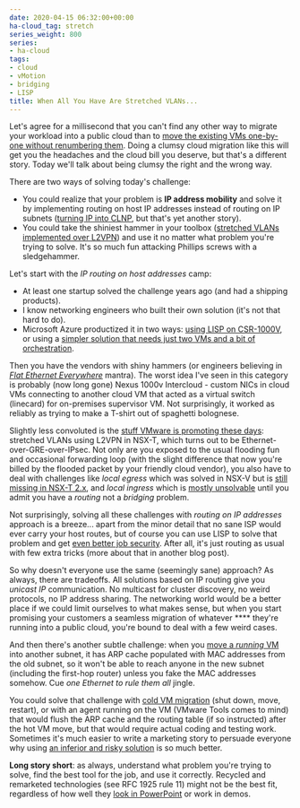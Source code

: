 ```yaml
---
date: 2020-04-15 06:32:00+00:00
ha-cloud_tag: stretch
series_weight: 800
series:
- ha-cloud
tags:
- cloud
- vMotion
- bridging
- LISP
title: When All You Have Are Stretched VLANs...
---
```

Let's agree for a millisecond that you can't find any other way to migrate your workload into a public cloud than to [move the existing VMs one-by-one without renumbering them](/2020/02/the-myth-of-scaling-from-on-premises/). Doing a clumsy cloud migration like this will get you the headaches and the cloud bill you deserve, but that's a different story. Today we'll talk about being clumsy the right and the wrong way.

There are two ways of solving today's challenge:
<!--more-->
* You could realize that your problem is **IP address mobility** and solve it by implementing routing on host IP addresses instead of routing on IP subnets ([turning IP into CLNP](/2015/05/reinventing-clns-with-l3-only-forwarding/), but that's yet another story).
* You could take the shiniest hammer in your toolbox ([stretched VLANs implemented over L2VPN](/2020/02/live-vmotion-into-vmware-on-aws-cloud/)) and use it no matter what problem you're trying to solve. It's so much fun attacking Phillips screws with a sledgehammer.

Let's start with the _IP routing on host addresses_ camp:

* At least one startup solved the challenge years ago (and had a shipping products).
* I know networking engineers who built their own solution (it's not that hard to do).
* Microsoft Azure productized it in two ways: [using LISP on CSR-1000V](https://github.com/microsoft/Azure-LISP), or using a [simpler solution that needs just two VMs and a bit of orchestration](/2019/11/stretched-layer-2-subnets-in-azure/).

Then you have the vendors with shiny hammers (or engineers believing in _[Flat Ethernet Everywhere](/2011/09/large-scale-bridging-nuked-earth/)_ mantra). The worst idea I've seen in this category is probably (now long gone) Nexus 1000v Intercloud - custom NICs in cloud VMs connecting to another cloud VM that acted as a virtual switch (linecard) for on-premises supervisor VM. Not surprisingly, it worked as reliably as trying to make a T-shirt out of spaghetti bolognese.

Slightly less convoluted is the [stuff VMware is promoting these days](/2020/02/live-vmotion-into-vmware-on-aws-cloud/): stretched VLANs using L2VPN in NSX-T, which turns out to be Ethernet-over-GRE-over-IPsec. Not only are you exposed to the usual flooding fun and occasional forwarding loop (with the slight difference that now you're billed by the flooded packet by your friendly cloud vendor), you also have to deal with challenges like _local egress_ which was solved in NSX-V but is [still missing in NSX-T 2.x](/2019/08/brief-history-of-vmware-nsx/), and _local ingress_ which is [mostly unsolvable](/2016/02/vmware-nsx-update-on-software-gone-wild/) until you admit you have a _routing_ not a _bridging_ problem.

Not surprisingly, solving all these challenges with _routing on IP addresses_ approach is a breeze... apart from the minor detail that no sane ISP would ever carry your host routes, but of course you can use LISP to solve that problem and get [even better job security](/2013/09/sooner-or-later-someone-will-pay-for/). After all, it's just routing as usual with few extra tricks (more about that in another blog post).

So why doesn't everyone use the same (seemingly sane) approach? As always, there are tradeoffs. All solutions based on IP routing give you _unicast IP_ communication. No multicast for cluster discovery, no weird protocols, no IP address sharing. The networking world would be a better place if we could limit ourselves to what makes sense, but when you start promising your customers a seamless migration of whatever \*\*\*\* they're running into a public cloud, you're bound to deal with a few weird cases.

And then there's another subtle challenge: when you [move a _running_ VM](/2020/03/the-myth-of-lossless-vmotion/) into another subnet, it has ARP cache populated with MAC addresses from the old subnet, so it won't be able to reach anyone in the new subnet (including the first-hop router) unless you fake the MAC addresses somehow. Cue _one Ethernet to rule them all_ jingle. 

You could solve that challenge with [cold VM migration](/2013/02/hot-and-cold-vm-mobility/) (shut down, move, restart), or with an agent running on the VM (VMware Tools comes to mind) that would flush the ARP cache and the routing table (if so instructed) after the hot VM move, but that would require actual coding and testing work. Sometimes it's much easier to write a marketing story to persuade everyone why using [an inferior and risky solution](/2012/09/dear-vmware-bpdu-filter-bpdu-guard/) is so much better.

**Long story short**: as always, understand what problem you're trying to solve, find the best tool for the job, and use it correctly. Recycled and remarketed technologies (see RFC 1925 rule 11) might not be the best fit, regardless of how well they [look in PowerPoint](/2011/09/long-distance-irf-fabric-works-best-in/) or work in demos.